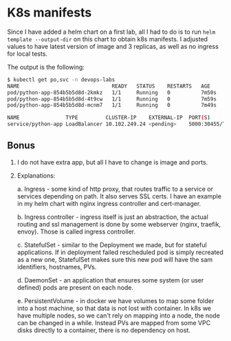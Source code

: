 # K8s manifests

Since I have added a helm chart on a first lab, all I had to
do is to run `helm template --output-dir` on this chart to
obtain k8s manifests. I adjusted values to have latest
version of image and 3 replicas, as well as no ingress for
local tests.

The output is the following:

```sh
$ kubectl get po,svc -n devops-labs
NAME                              READY   STATUS    RESTARTS   AGE
pod/python-app-854b5b5d8d-2kmkz   1/1     Running   0          7m50s
pod/python-app-854b5b5d8d-4t9cw   1/1     Running   0          7m59s
pod/python-app-854b5b5d8d-mcnm7   1/1     Running   0          7m49s

NAME               TYPE         CLUSTER-IP    EXTERNAL-IP  PORT(S)        AGE
service/python-app LoadBalancer 10.102.249.24 <pending>    5000:30455/TCP 16m
```

## Bonus

1. I do not have extra app, but all I have to change is image and ports.

1. Explanations:

    a. Ingress - some kind of http proxy, that routes traffic
    to a service or services depending on path. It also
    serves SSL certs. I have an example in my helm chart
    with nginx ingress controller and cert-manager.

    b. Ingress controller - ingress itself is just an
    abstraction, the actual routing and ssl management is
    done by some webserver (nginx, traefik, envoy). Those is
    called ingress controller.

    c. StatefulSet - similar to the Deployment we made, but
    for stateful applications. If in deployment failed
    rescheduled pod is simply recreated as a new one,
    StatefulSet makes sure this new pod will have the sam
     identifiers, hostnames, PVs.

    d. DaemonSet - an application that ensures some system
    (or user defined) pods are present on each node.

    e. PersistentVolume - in docker we have volumes to map
    some folder into a host machine, so that data is not lost
    with container. In k8s we have multiple nodes, so we
    can't rely on mapping into a node, the node can be
    changed in a while. Instead PVs are mapped from some VPC
    disks directly to a container, there is no dependency on
    host.
